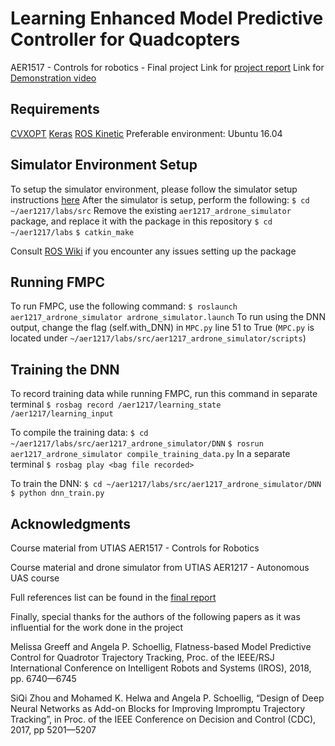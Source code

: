 # Learning Enhanced Model Predictive Controller for Quadcopters

AER1517 - Controls for robotics - Final project 
Link for [project report](https://drive.google.com/open?id=12NddcTXf4h5ht1D1IKoDDKIvNOBbi42d)
Link for [Demonstration video](https://youtu.be/Rri49FRkjCo)

## Requirements 
[CVXOPT](https://cvxopt.org/)
[Keras](https://keras.io/)
[ROS Kinetic](http://wiki.ros.org/kinetic)
Preferable environment: Ubuntu 16.04

## Simulator Environment Setup
To setup the simulator environment, please follow the simulator setup instructions [here](https://drive.google.com/open?id=12NddcTXf4h5ht1D1IKoDDKIvNOBbi42d)
After the simulator is setup, perform the following:
`$ cd ~/aer1217/labs/src`
Remove the existing `aer1217_ardrone_simulator` package, and replace it with the package in this repository
`$ cd ~/aer1217/labs`
`$ catkin_make`

Consult [ROS Wiki](http://wiki.ros.org/Documentation) if you encounter any issues setting up the package

## Running FMPC

To run FMPC, use the following command:
`$ roslaunch aer1217_ardrone_simulator ardrone_simulator.launch` 
To run using the DNN output, change the flag (self.with_DNN) in `MPC.py` line 51 to True 
(`MPC.py` is located under `~/aer1217/labs/src/aer1217_ardrone_simulator/scripts`)


## Training the DNN
To record training data while running FMPC, run this command in separate terminal
`$ rosbag record /aer1217/learning_state /aer1217/learning_input`

To compile the training data:
`$ cd ~/aer1217/labs/src/aer1217_ardrone_simulator/DNN`
`$ rosrun aer1217_ardrone_simulator compile_training_data.py`
In a separate terminal
`$ rosbag play <bag file recorded>`

To train the DNN: 
`$ cd ~/aer1217/labs/src/aer1217_ardrone_simulator/DNN`
`$ python dnn_train.py`


## Acknowledgments 

Course material from UTIAS AER1517 - Controls for Robotics
    
Course material and drone simulator from UTIAS AER1217 - Autonomous UAS course 

Full references list can be found in the [final report](https://drive.google.com/open?id=12NddcTXf4h5ht1D1IKoDDKIvNOBbi42d)

Finally, special thanks for the authors of the following papers as it was influential for the work done in the project

Melissa Greeff and Angela P. Schoellig, Flatness-based Model
Predictive Control for Quadrotor Trajectory Tracking, Proc. of the
IEEE/RSJ International Conference on Intelligent Robots and Systems
(IROS), 2018, pp. 6740—6745

SiQi Zhou and Mohamed K. Helwa and Angela P. Schoellig, “Design
of Deep Neural Networks as Add-on Blocks for Improving Impromptu
Trajectory Tracking”, in Proc. of the IEEE Conference on Decision
and Control (CDC), 2017, pp 5201—5207


